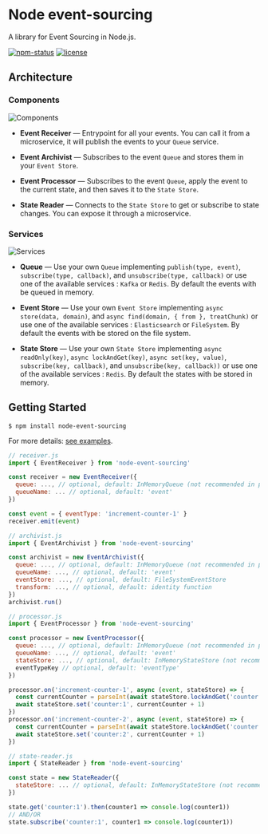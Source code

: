 # Node event-sourcing

A library for Event Sourcing in Node.js.

<a href="https://www.npmjs.com/package/node-event-sourcing"><img alt="npm-status" src="https://img.shields.io/npm/v/node-event-sourcing.svg?style=flat" /></a>
<a href="https://github.com/forevertz/node-event-sourcing/blob/master/LICENSE"><img alt="license" src="https://img.shields.io/badge/license-MIT_License-blue.svg?style=flat" /></a>

## Architecture

### Components

![Components](https://raw.githubusercontent.com/forevertz/node-event-sourcing/master/docs/images/components.png)

- **Event Receiver** — Entrypoint for all your events. You can call it from a microservice, it will publish the events to your `Queue` service.

- **Event Archivist** — Subscribes to the event `Queue` and stores them in your `Event Store`.

- **Event Processor** — Subscribes to the event `Queue`, apply the event to the current state, and then saves it to the `State Store`.

- **State Reader** — Connects to the `State Store` to get or subscribe to state changes. You can expose it through a microservice.

### Services

![Services](https://raw.githubusercontent.com/forevertz/node-event-sourcing/master/docs/images/services.png)

- **Queue** — Use your own `Queue` implementing `publish(type, event)`, `subscribe(type, callback)`, and `unsubscribe(type, callback)` or use one of the available services : `Kafka` or `Redis`. By default the events with be queued in memory.

- **Event Store** — Use your own `Event Store` implementing `async store(data, domain)`, and `async find(domain, { from }, treatChunk)` or use one of the available services : `Elasticsearch` or `FileSystem`. By default the events with be stored on the file system.

- **State Store** — Use your own `State Store` implementing `async readOnly(key)`, `async lockAndGet(key)`, `async set(key, value)`, `subscribe(key, callback)`, and `unsubscribe(key, callback))` or use one of the available services : `Redis`. By default the states with be stored in memory.

## Getting Started

```shell
$ npm install node-event-sourcing
```

For more details: [see examples](https://github.com/forevertz/node-event-sourcing/blob/master/examples).

```javascript
// receiver.js
import { EventReceiver } from 'node-event-sourcing'

const receiver = new EventReceiver({
  queue: ..., // optional, default: InMemoryQueue (not recommended in production)
  queueName: ... // optional, default: 'event'
})

const event = { eventType: 'increment-counter-1' }
receiver.emit(event)
```

```javascript
// archivist.js
import { EventArchivist } from 'node-event-sourcing'

const archivist = new EventArchivist({
  queue: ..., // optional, default: InMemoryQueue (not recommended in production)
  queueName: ..., // optional, default: 'event'
  eventStore: ..., // optional, default: FileSystemEventStore
  transform: ..., // optional, default: identity function
})
archivist.run()
```

```javascript
// processor.js
import { EventProcessor } from 'node-event-sourcing'

const processor = new EventProcessor({
  queue: ..., // optional, default: InMemoryQueue (not recommended in production)
  queueName: ..., // optional, default: 'event'
  stateStore: ..., // optional, default: InMemoryStateStore (not recommended in production)
  eventTypeKey // optional, default: 'eventType'
})

processor.on('increment-counter-1', async (event, stateStore) => {
  const currentCounter = parseInt(await stateStore.lockAndGet('counter:1')) || 0
  await stateStore.set('counter:1', currentCounter + 1)
})
processor.on('increment-counter-2', async (event, stateStore) => {
  const currentCounter = parseInt(await stateStore.lockAndGet('counter:2')) || 0
  await stateStore.set('counter:2', currentCounter + 1)
})
```

```javascript
// state-reader.js
import { StateReader } from 'node-event-sourcing'

const state = new StateReader({
  stateStore: ... // optional, default: InMemoryStateStore (not recommended in production)
})

state.get('counter:1').then(counter1 => console.log(counter1))
// AND/OR
state.subscribe('counter:1', counter1 => console.log(counter1))
```
